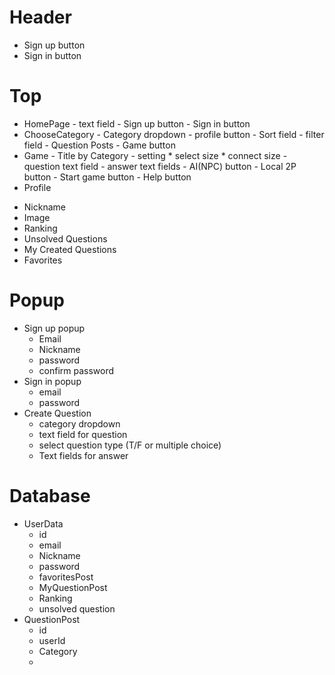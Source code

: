 # Header
- Sign up button
- Sign in button
# Top
* HomePage
        - text field
        - Sign up button
        - Sign in button
 * ChooseCategory
        - Category dropdown
        - profile button
        - Sort field
        - filter field
        - Question Posts
        - Game button
 * Game
        - Title by Category
        - setting
        * select size
        * connect size
        - question text field
        - answer text fields
        - AI(NPC) button
        - Local 2P button
        - Start game button
        - Help button
* Profile
- Nickname
- Image
- Ranking
- Unsolved Questions
- My Created Questions
- Favorites
# Popup
- Sign up popup
    - Email
    - Nickname
    - password
    - confirm password
- Sign in popup
    - email
    - password
- Create Question
    - category dropdown
    - text field for question
    - select question type (T/F or multiple choice)
    - Text fields for answer

# Database
- UserData
    - id
    - email
    - Nickname
    - password
    - favoritesPost
    - MyQuestionPost
    - Ranking
    - unsolved question
- QuestionPost
    - id
    - userId
    - Category
    -
